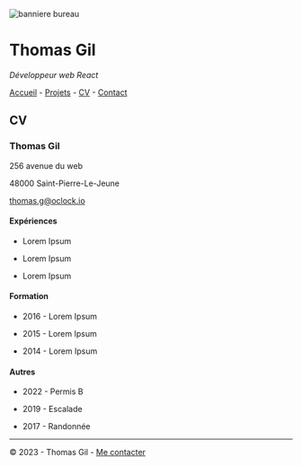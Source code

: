 ![banniere bureau](https://www.studyrama.com/sites/default/files/inline-images/migrate/35/22985.jpg)

# Thomas Gil
*Développeur web React*

[Accueil](README.md) - [Projets](projets.md) - [CV](CV.md) - [Contact]()

## CV

### Thomas Gil

256 avenue du web

48000 Saint-Pierre-Le-Jeune

thomas.g@oclock.io

#### Expériences

* Lorem Ipsum
- Lorem Ipsum
* Lorem Ipsum
  
#### Formation

* 2016 - Lorem Ipsum
- 2015 - Lorem Ipsum
* 2014 - Lorem Ipsum

#### Autres

* 2022 - Permis B
- 2019 - Escalade
* 2017 - Randonnée

---

© 2023 - Thomas Gil - [Me contacter]()